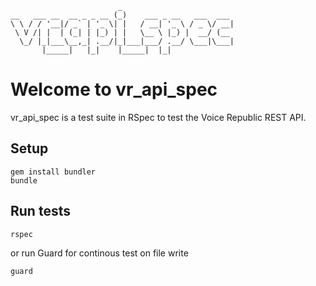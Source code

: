                             _
    __   ___ __  __ _ _ __ (_)    ___ _ __   ___  ___
    \ \ / / '__|/ _` | '_ \| |   / __| '_ \ / _ \/ __|
     \ V /| |  | (_| | |_) | |   \__ \ |_) |  __/ (__
      \_/ |_|___\__,_| .__/|_|___|___/ .__/ \___|\___|
           |_____|   |_|    |_____|  |_|

Welcome to vr_api_spec
======================

vr_api_spec is a test suite in RSpec to test the Voice Republic REST
API.

Setup
-----

    gem install bundler
    bundle

Run tests
---------

    rspec

or run Guard for continous test on file write

    guard
